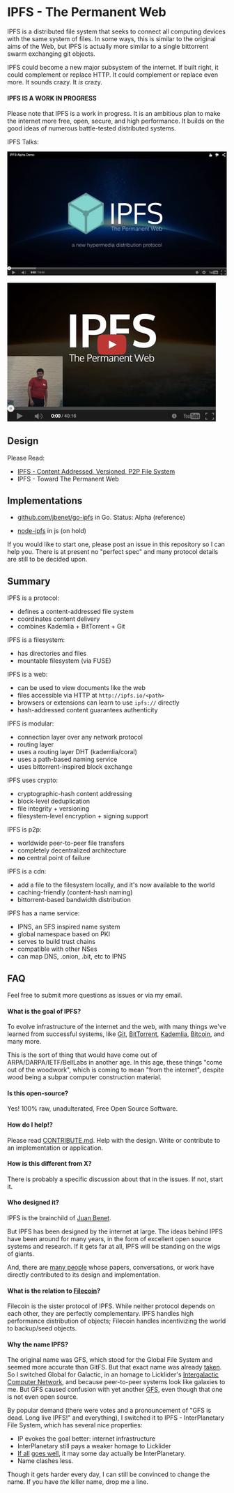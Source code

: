 # IPFS - The Permanent Web

IPFS is a distributed file system that seeks to connect all computing devices with the same system of files. In some ways, this is similar to the original aims of the Web, but IPFS is actually more similar to a single bittorrent swarm exchanging git objects.

IPFS could become a new major subsystem of the internet. If built right, it could complement or replace HTTP. It could complement or replace even more. It sounds crazy. It _is_ crazy.

#### IPFS IS A WORK IN PROGRESS

Please note that IPFS is a work in progress. It is an ambitious plan to make the internet more free, open, secure, and high performance. It builds on the good ideas of numerous battle-tested distributed systems.

IPFS Talks:

[![Alpha Demo](img/ipfs-alpha-video.png)](https://www.youtube.com/watch?v=8CMxDNuuAiQ)

[![IPFS Talk](img/ipfs-talk.png)](https://www.youtube.com/watch?v=Fa4pckodM9g)


## Design

Please Read:

- [IPFS - Content Addressed, Versioned, P2P File System](https://github.com/jbenet/ipfs/blob/master/papers/ipfs-cap2pfs/ipfs-p2p-file-system.pdf?raw=true)
- IPFS - Toward The Permanent Web

## Implementations

- [github.com/jbenet/go-ipfs](https://github.com/jbenet/go-ipfs) in Go. Status: Alpha (reference)

- [node-ipfs](http://github.com/jbenet/node-ipfs) in js (on hold)

If you would like to start one, please post an issue in this repository so I can help you. There is at present no "perfect spec" and many protocol details are still to be decided upon.

## Summary

IPFS is a protocol:
- defines a content-addressed file system
- coordinates content delivery
- combines Kademlia + BitTorrent + Git

IPFS is a filesystem:
- has directories and files
- mountable filesystem (via FUSE)

IPFS is a web:
- can be used to view documents like the web
- files accessible via HTTP at `http://ipfs.io/<path>`
- browsers or extensions can learn to use `ipfs://` directly
- hash-addressed content guarantees authenticity

IPFS is modular:
- connection layer over any network protocol
- routing layer
- uses a routing layer DHT (kademlia/coral)
- uses a path-based naming service
- uses bittorrent-inspired block exchange

IPFS uses crypto:
- cryptographic-hash content addressing
- block-level deduplication
- file integrity + versioning
- filesystem-level encryption + signing support

IPFS is p2p:
- worldwide peer-to-peer file transfers
- completely decentralized architecture
- **no** central point of failure

IPFS is a cdn:
- add a file to the filesystem locally, and it's now available to the world
- caching-friendly (content-hash naming)
- bittorrent-based bandwidth distribution

IPFS has a name service:
- IPNS, an SFS inspired name system
- global namespace based on PKI
- serves to build trust chains
- compatible with other NSes
- can map DNS, .onion, .bit, etc to IPNS


## FAQ

Feel free to submit more questions as issues or via my email.

#### What is the goal of IPFS?

To evolve infrastructure of the internet and the web, with many things we've learned from successful systems, like [Git](http://git-scm.com/), [BitTorrent](http://bittorrent.org/), [Kademlia](http://en.wikipedia.org/wiki/Kademlia), [Bitcoin](http://bitcoin.org), and many more.

This is the sort of thing that would have come out of ARPA/DARPA/IETF/BellLabs in another age. In this age, these things "come out of the woodwork", which is coming to mean "from the internet", despite wood being a subpar computer construction material.


#### Is this open-source?

Yes! 100% raw, unadulterated, Free Open Source Software.


#### How do I help!?

Please read [CONTRIBUTE.md](CONTRIBUTE.md). Help with the design. Write or contribute to an implementation or application.


#### How is this different from X?

There is probably a specific discussion about that in the issues. If not, start it.


#### Who designed it?

IPFS is the brainchild of [Juan Benet](http://juan.benet.ai).

But IPFS has been designed by the internet at large. The ideas behind IPFS have been around for many years, in the form of excellent open source systems and research. If it gets far at all, IPFS will be standing on the wigs of giants.

And, there are [many people](contributors.md) whose papers, conversations, or work have directly contributed to its design and implementation.

#### What is the relation to [Filecoin](http://filecoin.io)?

Filecoin is the sister protocol of IPFS. While neither protocol depends on each other, they are perfectly complementary. IPFS handles high performance distribution of objects; Filecoin handles incentivizing the world to backup/seed objects.

#### Why the name IPFS?

The original name was GFS, which stood for the Global File System and seemed more accurate than GitFS. But that exact name was already [taken](http://en.wikipedia.org/wiki/GFS2). So I switched Global for Galactic, in an homage to Licklider's [Intergalactic Computer Network](http://en.wikipedia.org/wiki/Intergalactic_Computer_Network), and because peer-to-peer systems look like galaxies to me. But GFS caused confusion with yet another [GFS](http://en.wikipedia.org/wiki/Google_File_System), even though that one is not even open source.

By popular demand (there were votes and a pronouncement of "GFS is dead. Long live IPFS!" and everything), I switched it to IPFS - InterPlanetary File System, which has several nice properties:

- IP evokes the goal better: internet infrastructure
- InterPlanetary still pays a weaker homage to Licklider
- [If all](http://github.com/jbenet/ipfs/issues) [goes well](http://spacex.com), it may some day actually be InterPlanetary.
- Name clashes less.

Though it gets harder every day, I can still be convinced to change the name.
If you have _the_ killer name, drop me a line.
